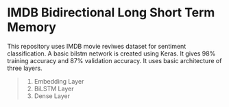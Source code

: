 # IMDB Bidirectional Long Short Term Memory
This repository uses IMDB movie reviwes dataset for sentiment classification. 
A basic bilstm network is created using Keras. It gives 98% training accuracy and 87% validation accuracy. 
It uses basic architecture of three layers.
>1. Embedding Layer
>2. BiLSTM Layer
>3. Dense Layer
